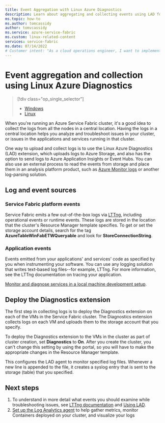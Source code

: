 ```yaml
---
title: Event Aggregation with Linux Azure Diagnostics 
description: Learn about aggregating and collecting events using LAD for monitoring and diagnostics of Azure Service Fabric clusters.
ms.topic: how-to
ms.author: tomcassidy
author: tomvcassidy
ms.service: azure-service-fabric
ms.custom: linux-related-content
services: service-fabric
ms.date: 07/14/2022
# Customer intent: "As a cloud operations engineer, I want to implement Linux Azure Diagnostics for my Service Fabric cluster, so that I can centralize log collection and enhance my ability to monitor and troubleshoot application performance effectively."
---
```


# Event aggregation and collection using Linux Azure Diagnostics
> [!div class="op_single_selector"]
> * [Windows](service-fabric-diagnostics-event-aggregation-wad.md)
> * [Linux](service-fabric-diagnostics-event-aggregation-lad.md)
>
>

When you're running an Azure Service Fabric cluster, it's a good idea to collect the logs from all the nodes in a central location. Having the logs in a central location helps you analyze and troubleshoot issues in your cluster, or issues in the applications and services running in that cluster.

One way to upload and collect logs is to use the Linux Azure Diagnostics (LAD) extension, which uploads logs to Azure Storage, and also has the option to send logs to Azure Application Insights or Event Hubs. You can also use an external process to read the events from storage and place them in an analysis platform product, such as [Azure Monitor logs](./service-fabric-diagnostics-oms-setup.md) or another log-parsing solution.

## Log and event sources

### Service Fabric platform events
Service Fabric emits a few out-of-the-box logs via [LTTng](https://lttng.org), including operational events or runtime events. These logs are stored in the location that the cluster's Resource Manager template specifies. To get or set the storage account details, search for the tag **AzureTableWinFabETWQueryable** and look for **StoreConnectionString**.

### Application events
 Events emitted from your applications' and services' code as specified by you when instrumenting your software. You can use any logging solution that writes text-based log files--for example, LTTng. For more information, see the LTTng documentation on tracing your application.

[Monitor and diagnose services in a local machine development setup](service-fabric-diagnostics-how-to-monitor-and-diagnose-services-locally-linux.md).

## Deploy the Diagnostics extension
The first step in collecting logs is to deploy the Diagnostics extension on each of the VMs in the Service Fabric cluster. The Diagnostics extension collects logs on each VM and uploads them to the storage account that you specify. 

To deploy the Diagnostics extension to the VMs in the cluster as part of cluster creation, set **Diagnostics** to **On**. After you create the cluster, you can't change this setting by using the portal, so you will have to make the appropriate changes in the Resource Manager template.

This configures the LAD agent to monitor specified log files. Whenever a new line is appended to the file, it creates a syslog entry that is sent to the storage (table) that you specified.


## Next steps

1. To understand in more detail what events you should examine while troubleshooting issues, see [LTTng documentation](https://lttng.org/docs) and [Using LAD](../virtual-machines/extensions/diagnostics-linux.md).
2. [Set up the Log Analytics agent](service-fabric-diagnostics-event-analysis-oms.md) to help gather metrics, monitor Containers deployed on your cluster, and visualize your logs 
